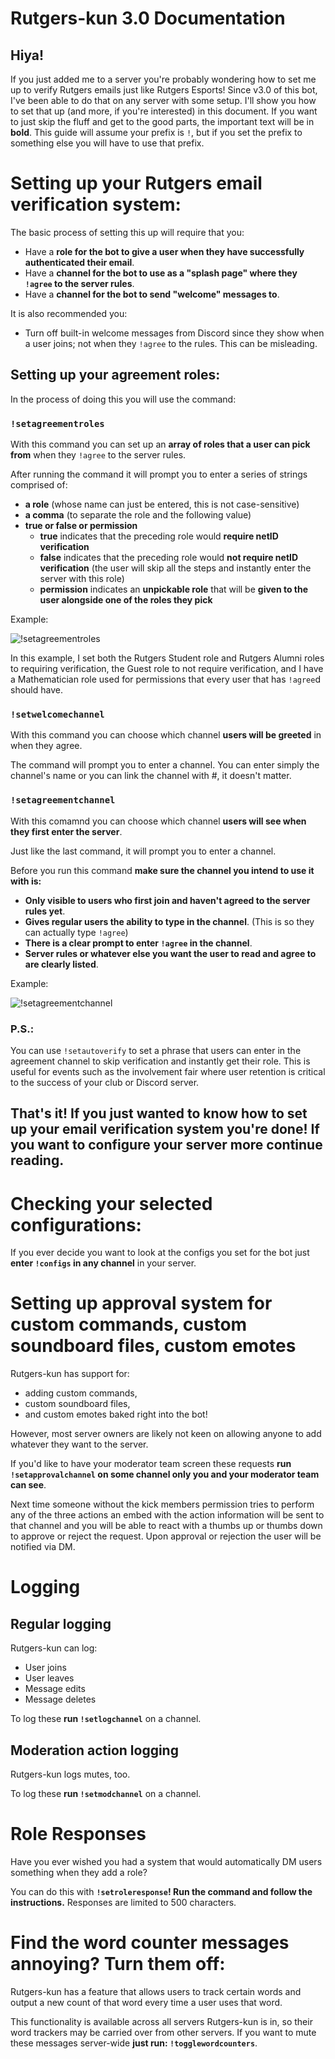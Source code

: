 # Rutgers-kun 3.0 Documentation
## Hiya!
If you just added me to a server you're probably wondering how to set me up to verify Rutgers emails just like Rutgers Esports! Since v3.0 of this bot, I've been able to do that on any server with some setup. I'll show you how to set that up (and more, if you're interested) in this document. If you want to just skip the fluff and get to the good parts, the important text will be in **bold**. This guide will assume your prefix is `!`, but if you set the prefix to something else you will have to use that prefix.

# Setting up your Rutgers email verification system:
The basic process of setting this up will require that you:
* Have a **role for the bot to give a user when they have successfully authenticated their email**.
* Have a **channel for the bot to use as a "splash page" where they `!agree` to the server rules**.
* Have a **channel for the bot to send "welcome" messages to**.

It is also recommended you:
* Turn off built-in welcome messages from Discord since they show when a user joins; not when they `!agree` to the rules. This can be misleading.

## Setting up your agreement roles:
In the process of doing this you will use the command: 

### `!setagreementroles`

With this command you can set up an **array of roles that a user can pick from** when they `!agree` to the server rules.

After running the command it will prompt you to enter a series of strings comprised of:
* **a role** (whose name can just be entered, this is not case-sensitive)
* **a comma** (to separate the role and the following value)
* **true or false or permission**
    * **true** indicates that the preceding role would **require netID verification**
    * **false** indicates that the preceding role would **not require netID verification** (the user will skip all the steps and instantly enter the server with this role)
    * **permission** indicates an **unpickable role** that will be **given to the user alongside one of the roles they pick**

Example: 

![!setagreementroles](../resources/setup-images/setagreementroles.png)

In this example, I set both the Rutgers Student role and Rutgers Alumni roles to requiring verification, the Guest role to not require verification, and I have a Mathematician role used for permissions that every user that has `!agree`d should have.

### `!setwelcomechannel`

With this command you can choose which channel **users will be greeted** in when they agree.

The command will prompt you to enter a channel. You can enter simply the channel's name or you can link the channel with #, it doesn't matter.

### `!setagreementchannel`

With this comamnd you can choose which channel **users will see when they first enter the server**.

Just like the last command, it will prompt you to enter a channel.

Before you run this command **make sure the channel you intend to use it with is:**
* **Only visible to users who first join and haven't agreed to the server rules yet**.
* **Gives regular users the ability to type in the channel**. (This is so they can actually type `!agree`)
* **There is a clear prompt to enter `!agree` in the channel**.
* **Server rules or whatever else you want the user to read and agree to are clearly listed**.

Example:

![!setagreementchannel](../resources/setup-images/setagreementchannel.png)

### P.S.:
You can use `!setautoverify` to set a phrase that users can enter in the agreement channel to skip verification and instantly get their role. This is useful for events such as the involvement fair where user retention is critical to the success of your club or Discord server.

## That's it! If you just wanted to know how to set up your email verification system you're done! If you want to configure your server more continue reading.

# Checking your selected configurations:

If you ever decide you want to look at the configs you set for the bot just **enter `!configs` in any channel** in your server.

# Setting up approval system for custom commands, custom soundboard files, custom emotes

Rutgers-kun has support for:
* adding custom commands, 
* custom soundboard files, 
* and custom emotes baked right into the bot!

However, most server owners are likely not keen on allowing anyone to add whatever they want to the server.

If you'd like to have your moderator team screen these requests **run `!setapprovalchannel` on some channel only you and your moderator team can see**.

Next time someone without the kick members permission tries to perform any of the three actions an embed with the action information will be sent to that channel and you will be able to react with a thumbs up or thumbs down to approve or reject the request. Upon approval or rejection the user will be notified via DM.

# Logging

## Regular logging
Rutgers-kun can log:
* User joins
* User leaves
* Message edits
* Message deletes

To log these **run `!setlogchannel`** on a channel.

## Moderation action logging
Rutgers-kun logs mutes, too.

To log these **run `!setmodchannel`** on a channel.

# Role Responses
Have you ever wished you had a system that would automatically DM users something when they add a role?

You can do this with **`!setroleresponse`! Run the command and follow the instructions.** Responses are limited to 500 characters.

# Find the word counter messages annoying? Turn them off:
Rutgers-kun has a feature that allows users to track certain words and output a new count of that word every time a user uses that word.

This functionality is available across all servers Rutgers-kun is in, so their word trackers may be carried over from other servers. If you want to mute these messages server-wide **just run: `!togglewordcounters`**.